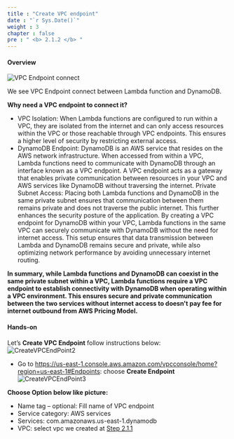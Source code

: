 ```yaml
---
title : "Create VPC endpoint"
date : "`r Sys.Date()`"
weight : 3
chapter : false
pre : " <b> 2.1.2 </b> "
---
```



#### Overview

![VPC Endpoint connect ](/images/2/CreateVPCEndPoint1.jpeg?featherlight=false&width=100pc)

We see VPC Endpoint connect between Lambda function and DynamoDB.

**Why need a VPC endpoint to connect it?**

+ VPC Isolation: When Lambda functions are configured to run within a VPC, they are isolated from the internet and can only access resources within the VPC or those reachable through VPC endpoints. This ensures a higher level of security by restricting external access.
+ DynamoDB Endpoint: DynamoDB is an AWS service that resides on the AWS network infrastructure. When accessed from within a VPC, Lambda functions need to communicate with DynamoDB through an interface known as a VPC endpoint. A VPC endpoint acts as a gateway that enables private communication between resources in your VPC and AWS services like DynamoDB without traversing the internet.
Private Subnet Access: Placing both Lambda functions and DynamoDB in the same private subnet ensures that communication between them remains private and does not traverse the public internet. This further enhances the security posture of the application.
By creating a VPC endpoint for DynamoDB within your VPC, Lambda functions in the same VPC can securely communicate with DynamoDB without the need for internet access. This setup ensures that data transmission between Lambda and DynamoDB remains secure and private, while also optimizing network performance by avoiding unnecessary internet routing.

**In summary, while Lambda functions and DynamoDB can coexist in the same private subnet within a VPC, Lambda functions require a VPC endpoint to establish connectivity with DynamoDB when operating within a VPC environment. This ensures secure and private communication between the two services without internet access to doesn't pay fee for internet outbound from AWS Pricing Model.**

#### Hands-on
Let’s **Create VPC Endpoint** follow instructions below:
![CreateVPCEndPoint2](/images/2/CreateVPCEndPoint2.jpeg?featherlight=false&width=100pc)
+ Go to https://us-east-1.console.aws.amazon.com/vpcconsole/home?region=us-east-1#Endpoints: choose **Create Endpoint**
![CreateVPCEndPoint3](/images/2/CreateVPCEndPoint3.jpeg?featherlight=false&width=100pc)

**Choose Option below like picture:** 

+ Name tag – optional: Fill name of VPC endpoint
+ Service category: AWS services
+ Services: com.amazonaws.us-east-1.dynamodb
+ VPC: select vpc we created at [Step 2.1.1](../2.1.1.-create-vpc-subnet-route-table/)
